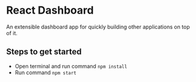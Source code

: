 # React Dashboard
An extensible dashboard app for quickly building other applications on top of it.

## Steps to get started

- Open terminal and run command `npm install`
- Run command `npm start`
